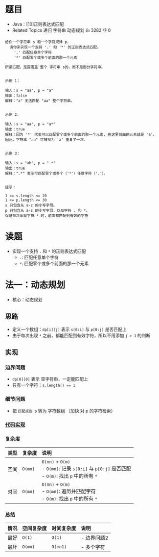 # 题目

- Java：[10]正则表达式匹配
- Related Topics 递归 字符串 动态规划 👍 3282 👎 0

```text
给你一个字符串 s 和一个字符规律 p，
  请你来实现一个支持 '.' 和 '*' 的正则表达式匹配。 
    '.' 匹配任意单个字符 
    '*' 匹配零个或多个前面的那一个元素 

所谓匹配，是要涵盖 整个 字符串 s的，而不是部分字符串。 


示例 1： 

输入：s = "aa", p = "a"
输出：false
解释："a" 无法匹配 "aa" 整个字符串。


示例 2: 

输入：s = "aa", p = "a*"
输出：true
解释：因为 '*' 代表可以匹配零个或多个前面的那一个元素, 在这里前面的元素就是 'a'。因此，字符串 "aa" 可被视为 'a' 重复了一次。


示例 3： 

输入：s = "ab", p = ".*"
输出：true
解释：".*" 表示可匹配零个或多个（'*'）任意字符（'.'）。


提示： 

1 <= s.length <= 20 
1 <= p.length <= 30 
s 只包含从 a-z 的小写字母。 
p 只包含从 a-z 的小写字母，以及字符 . 和 *。 
保证每次出现字符 * 时，前面都匹配到有效的字符 
```

# 读题

- 实现一个支持 `.` 和 `*` 的正则表达式匹配
  - `.`: 匹配任意单个字符
  - `*`: 匹配零个或多个前面的那一个元素

# 法一：动态规划

- 核心：动态规划

## 思路

- 定义一个数组：`dp[i][j]` 表示 `s[0:i]` 与 `p[0:j]` 是否匹配上
- 由于每次出现 `*` 之前，都能匹配到有效字符，所以不用添加 `j > 1` 的判断

## 实现

### 边界问题

- `dp[0][0]` 表示 空字符串，一定能匹配上
- 只有一个字符：`s.length() == 1`

### 细节问题

- 把 `匹配规则 p` 转为 字符数组 （加快 对 p 的字符检索）

### [代码实现](Demo01.java)

### 复杂度

类型 | 复杂度 | 说明
:--- |:--- |:---
空间 | `O(mn)` | `O(mn)` + `O(m)` </br> - `O(mn)`: 记录 `s[0:i]` 与 `p[0:j]` 是否匹配 </br> - `O(m)`: 找出 `p` 中的所有 `*`
时间 | `O(mn)` | `O(mn)` + `O(m)` </br> - `O(mn)`: 遍历并匹配字符 </br> - `O(m)`: 找出 `p` 中的所有 `*`

### 总结

情况 | 空间复杂度 | 时间复杂度 | 说明
:--- |:--- |:--- |:---
最好 | `O(1)` | `O(1)` | - 边界问题2
最坏 | `O(mn)` | `O(mn1)` | - 多个字符
